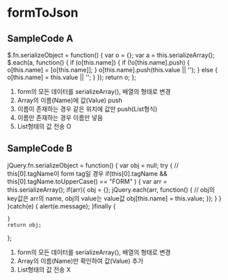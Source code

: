 # formToJson
## SampleCode A
$.fn.serializeObject = function() {
	var o = {};
	var a = this.serializeArray();
	$.each(a, function() {
		if (o[this.name]) {
			if (!o[this.name].push) {
			o[this.name] = [o[this.name]];
			}
			o[this.name].push(this.value || '');
		} else {
			o[this.name] = this.value || '';
		}
	});
	return o;
};
 1. form의 모든 데이터를 serializeArray(), 배열의 형태로 변경
 2. Array의 이름(Name)에 값(Value) push
 3. 이름이 존재하는 경우 같은 위치에 값만 push(List형식)
 4. 이름만 존재하는 경우 이름만 넣음
 5. List형태의 값 전송 O


## SampleCode B
jQuery.fn.serializeObject = function() {
	var obj = null;
	try {
		// this[0].tagName이 form tag일 경우
		if(this[0].tagName && this[0].tagName.toUpperCase() == "FORM" ) {
			var arr = this.serializeArray();
			if(arr){
				obj = {};
				jQuery.each(arr, function() {
					// obj의 key값은 arr의 name, obj의 value는 value값
					obj[this.name] = this.value;
				});
			}
		}
	}catch(e) {
		alert(e.message);
	}finally  {
		
	}
	return obj;
};
 1. form의 모든 데이터를 serializeArray(), 배열의 형태로 변경
 2. Array의 이름(Name)만 확인하여 값(Value) 추가
 3. List형태의 값 전송 X
